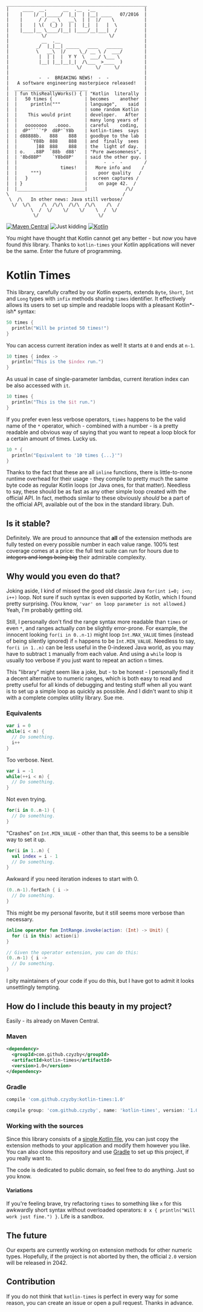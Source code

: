 ```
____________________________________________________
|     ____  __.      __  .__  .__                  |
|    |    |/ _|_____/  |_|  | |__| ____   07/2016  |
|    |      / /  _ \   __\  | |  |/    \           |
|    |    | \(  (_} )  | |  |_|  |   |  \          |
|    |____|__ \____/|__| |____/__|___|  /          |
|            \/                       \/           |
|            __  .__                               |
|          _/  |_|__| _____   ____   ______        |
|          \   __\  |/     \_/ __ \ /  ___/        |
|           |  | |  |  Y Y  \  ___/ \___ \         |
|           |__| |__|__|_|  /\___  >____  )        |
|                         \/     \/     \/         |
|                                                  |
|           -  -  BREAKING NEWS!  -  -             |
|   A software engineering masterpiece released!   |
|  ___________________________                     |
|  | fun thisReallyWorks() { | "Kotlin  literally  |
|  |   50 times {            | becomes    another  |
|  |     println("""         | language",    said  |
|  |                         | some random Kotlin  |
|  |    This would print     | developer.   After  |
|  |                         | many long years of  |
|  |   oooooooo   .oooo.     | careful    coding,  |
|  |  dP"````"P  d8P'`Y8b    | kotlin-times  says  |
|  | d88888b.   888    888   | goodbye to the lab  |
|  |     `Y88b  888    888   | and  finally  sees  |
|  |       ]88  888    888   | the  light of day.  |
|  | o.   .88P  `88b  d88'   | "Pure awesomeness", |
|  | '8bd88P"    `Y8bd8P'    | said the other guy. |
|  |                         |      -  -  -        /
|  |                times!   |   More info and    /
|  |     """)                |    poor quality   /
|  |   }                     |  screen captures /
|  | }                       |    on page 42.  /
|  |_________________________|              /\/
\                                          /
 \  /\   In other news: Java still verbose/
  \/  \/\    /\  /\/\  /\/\  /\/\    /\  /
         \  /  \/    \/    \/    \  /  \/
          \/                      \/
```

[![Maven Central](https://img.shields.io/maven-central/v/com.github.czyzby/kotlin-times.svg)](http://mvnrepository.com/artifact/com.github.czyzby/kotlin-times)
![Just kidding](https://img.shields.io/badge/coverage-101%25-red.svg) [![Kotlin](https://img.shields.io/badge/kotlin-1.0.3-orange.svg)](http://kotlinlang.org/)

You might have thought that Kotlin cannot get any better - but *now* you have found *this* library. Thanks to
`kotlin-times` your Kotlin applications will never be the same. Enter the future of programming.

# Kotlin Times

This library, carefully crafted by our Kotlin experts, extends `Byte`, `Short`, `Int` and `Long` types with `infix`
methods sharing `times` identifier. It effectively allows its users to set up simple and readable loops with a pleasant
Kotlin*-ish* syntax:
```Kotlin
50 times {
  println("Will be printed 50 times!")
}
```

You can access current iteration index as well! It starts at `0` and ends at `n-1`.
```Kotlin
10 times { index ->
  println("This is the $index run.")
}
```

As usual in case of single-parameter lambdas, current iteration index can be also accessed with `it`.
```Kotlin
10 times {
  println("This is the $it run.")
}
```

If you prefer even less verbose operators, `times` happens to be the valid name of the `*` operator, which - combined
with a number - is a pretty readable and obvious way of saying that you want to repeat a loop block for a certain amount
of times. Lucky us.
```Kotlin
10 * {
  println("Equivalent to '10 times {...}'")
}
```

Thanks to the fact that these are all `inline` functions, there is little-to-none runtime overhead for their usage -
they compile to pretty much the same byte code as regular Kotlin loops (or Java ones, for that matter). Needless to say,
these should be as fast as any other simple loop created with the official API. In fact, methods similar to these
obviously *should* be a part of the official API, available out of the box in the standard library. Duh.

## Is it stable?

Definitely. We are proud to announce that **all** of the extension methods are fully tested on every possible number in
each value range. 100% test coverage comes at a price: the full test suite can run for hours due to ~~integers and longs
being big~~ their admirable complexity.

## Why would you even do that?

Joking aside, I kind of missed the good old classic Java `for(int i=0; i<n; i++)` loop. Not sure if such syntax is even
supported by Kotlin, which I found pretty surprising. (You know, `'var' on loop parameter is not allowed`.) Yeah, I'm
probably getting old.

Still, I personally don't find the range syntax more readable than `times` or even `*`, and ranges actually *can* be
slightly error-prone. For example, the innocent looking `for(i in 0..n-1)` might loop `Int.MAX_VALUE` times (instead of
being silently ignored) if `n` happens to be `Int.MIN_VALUE`. Needless to say, `for(i in 1..n)` can be less useful in
the 0-indexed Java world, as you may have to subtract `1` manually from each value. And using a `while` loop is usually
too verbose if you just want to repeat an action `n` times.

This "library" might seem like a joke, but - to be honest - I personally find it a decent alternative to numeric ranges,
which is both easy to read and pretty useful for all kinds of debugging and testing stuff when all you want is to set up
a simple loop as quickly as possible. And I didn't want to ship it with a complete complex utility library. Sue me.

### Equivalents

```Kotlin
var i = 0
while(i < n) {
  // Do something.
  i++
}
```
Too verbose. Next.
```Kotlin
var i = -1
while(++i < n) {
  // Do something.
}
```
Not even trying.

```Kotlin
for(i in 0..n-1) {
  // Do something.
}
```
"Crashes" on `Int.MIN_VALUE` - other than that, this seems to be a sensible way to set it up.

```Kotlin
for(i in 1..n) {
  val index = i - 1
  // Do something.
}
```
Awkward if you need iteration indexes to start with 0.

```Kotlin
(0..n-1).forEach { i ->
  // Do something.
}
```
This might be my personal favorite, but it still seems more verbose than necessary.

```Kotlin
inline operator fun IntRange.invoke(action: (Int) -> Unit) {
  for (i in this) action(i)
}

// Given the operator extension, you can do this:
(0..n-1) { i ->
  // Do something. 
}
```
I pity maintainers of your code if you do this, but I have got to admit it looks unsettlingly tempting.
       

## How do I include this beauty in my project?

Easily - its already on Maven Central.

### Maven
```XML
<dependency>
  <groupId>com.github.czyzby</groupId>
  <artifactId>kotlin-times</artifactId>
  <version>1.0</version>
</dependency>
```

### Gradle
```Groovy
compile 'com.github.czyzby:kotlin-times:1.0'
```

```Groovy
compile group: 'com.github.czyzby', name: 'kotlin-times', version: '1.0'
```

### Working with the sources

Since this library consists of a [single Kotlin file](src/main/kotlin/kt/times/times.kt), you can just copy the
extension methods to your application and modify them however you like. You can also clone this repository and use
[Gradle](http://gradle.org/) to set up this project, if you really want to.

The code is dedicated to public domain, so feel free to do anything. Just so you know.

#### Variations

If you're feeling brave, try refactoring `times` to something like `x` for this awkwardly short syntax without
overloaded operators: `8 x { println("Will work just fine.") }`. Life is a sandbox.

## The future

Our experts are currently working on extension methods for other numeric types. Hopefully, if the project is not aborted
by then, the official `2.0` version will be released in 2042.

## Contribution

If you do not think that `kotlin-times` is perfect in every way for some reason, you can create an issue or open a pull
request. Thanks in advance.

